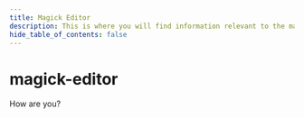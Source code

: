 ```yaml
---
title: Magick Editor
description: This is where you will find information relevant to the magick-editor package.
hide_table_of_contents: false
---
```


# magick-editor

How are you?
